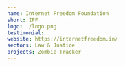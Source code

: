```yaml
---
name: Internet Freedom Foundation
short: IFF
logo: ./logo.png
testimonial:
website: https://internetfreedom.in/
sectors: Law & Justice
projects: Zombie Tracker
---
```

